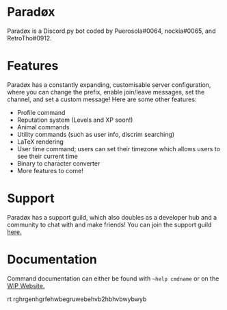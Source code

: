 # Paradøx
Paradøx is a Discord.py bot coded by Puerosola#0064, nockia#0065, and RetroTho#0912.

# Features
Paradøx has a constantly expanding, customisable server configuration, where you can change the prefix, enable join/leave messages, set the channel, and set a custom message!
Here are some other features:
- Profile command
- Reputation system (Levels and XP soon!)
- Animal commands
- Utility commands (such as user info, discrim searching)
- LaTeX rendering
- User time command; users can set their timezone which allows users to see their current time
- Binary to character converter
- More features to come!

# Support
Paradøx has a support guild, which also doubles as a developer hub and a community to chat with and make friends!
You can join the support guild [here.](https://discord.gg/ECbUu8u)

# Documentation
Command documentation can either be found with `~help cmdname` or on the [WIP Website.](https://paradoxical.pw)


rt
rghrgenhgrfehwbegruwebehvb2hbhvbwybwyb